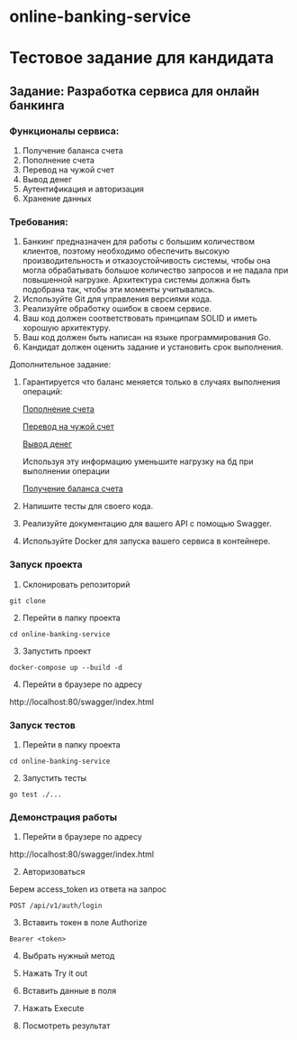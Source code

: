 # online-banking-service

# Тестовое задание для кандидата

## Задание: Разработка сервиса для онлайн банкинга

### Функционалы сервиса:

1. Получение баланса счета
2. Пополнение счета
3. Перевод на чужой счет
4. Вывод денег
5. Аутентификация и авторизация
6. Хранение данных
    
    

### Требования:

1. Банкинг предназначен для работы с большим количеством клиентов, поэтому необходимо обеспечить высокую производительность и отказоустойчивость системы, чтобы она могла обрабатывать большое количество запросов и не падала при повышенной нагрузке. Архитектура системы должна быть подобрана так, чтобы эти моменты учитывались.
2. Используйте Git для управления версиями кода.
3. Реализуйте обработку ошибок в своем сервисе.
4. Ваш код должен соответствовать принципам SOLID и иметь хорошую архитектуру.
5. Ваш код должен быть написан на языке программирования Go.
6. Кандидат должен оценить задание и установить срок выполнения.

Дополнительное задание:

1. Гарантируется что баланс меняется только в случаях выполнения операций:
    
    [Пополнение счета](https://www.notion.so/4e9920f69a17458d9bdc0e9e8b4af39f) 
    
    [Перевод на чужой счет](https://www.notion.so/8e38d1fa25414718a65d177c35057210) 
    
    [Вывод денег](https://www.notion.so/18eab9b2199e42b8a40d9ca6aa688acd)
    
    Используя эту информацию уменьшите нагрузку на бд при выполнении операции
    
    [Получение баланса счета](https://www.notion.so/d7ca6bdd8ca94ac7b646814586389af5) 
    
2. Напишите тесты для своего кода.
3. Реализуйте документацию для вашего API с помощью Swagger.
4. Используйте Docker для запуска вашего сервиса в контейнере.

### Запуск проекта

1. Склонировать репозиторий

```
git clone 
```
2. Перейти в папку проекта
```
cd online-banking-service
```
3. Запустить проект


```
docker-compose up --build -d
```

4. Перейти в браузере по адресу

http://localhost:80/swagger/index.html

### Запуск тестов

1. Перейти в папку проекта
```
cd online-banking-service
```
2. Запустить тесты


```
go test ./...
```

### Демонстрация работы

1. Перейти в браузере по адресу

http://localhost:80/swagger/index.html

2. Авторизоваться

Берем access_token из ответа на запрос

```
POST /api/v1/auth/login
```

3. Вставить токен в поле Authorize
```
Bearer <token>
```
4. Выбрать нужный метод

5. Нажать Try it out

6. Вставить данные в поля

7. Нажать Execute

8. Посмотреть результат
